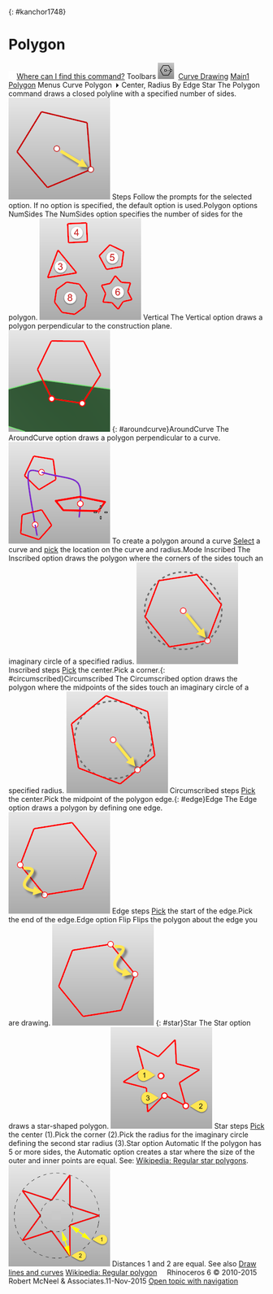 ---
---

{: #kanchor1748}
# Polygon
 [![images/transparent.gif](images/transparent.gif)Where can I find this command?](javascript:void(0);) Toolbars
![images/polygon.png](images/polygon.png) [Curve Drawing](curve-drawing-toolbar.html)  [Main1](main1-toolbar.html)  [Polygon](polygon-toolbar.html) 
Menus
Curve
Polygon![images/menuarrow.gif](images/menuarrow.gif)
Center, Radius
By Edge
Star
The Polygon command draws a closed polyline with a specified number of sides.
![images/polygon-centerradius.png](images/polygon-centerradius.png)
Steps
Follow the prompts for the selected option. If no option is specified, the default option is used.Polygon options
NumSides
The NumSides option specifies the number of sides for the polygon.
![images/polygon-numsides.png](images/polygon-numsides.png)
Vertical
The Vertical option draws a polygon perpendicular to the construction plane.
![images/polygon-vertical.png](images/polygon-vertical.png)
{: #aroundcurve}AroundCurve
The AroundCurve option draws a polygon perpendicular to a curve.
![images/polygon-aroundcurve.png](images/polygon-aroundcurve.png)
To create a polygon around a curve
 [Select](select-objects.html) a curve and [pick](pick-location.html) the location on the curve and radius.Mode
Inscribed
The Inscribed option draws the polygon where the corners of the sides touch an imaginary circle of a specified radius.
![images/polygon-inscribed.png](images/polygon-inscribed.png)
Inscribed steps
 [Pick](pick-location.html) the center.Pick a corner.{: #circumscribed}Circumscribed
The Circumscribed option draws the polygon where the midpoints of the sides touch an imaginary circle of a specified radius.
![images/polygon-circumscribed.png](images/polygon-circumscribed.png)
Circumscribed steps
 [Pick](pick-location.html) the center.Pick the midpoint of the polygon edge.{: #edge}Edge
The Edge option draws a polygon by defining one edge.
![images/polygon-edge.png](images/polygon-edge.png)
Edge steps
 [Pick](pick-location.html) the start of the edge.Pick the end of the edge.Edge option
Flip
Flips the polygon about the edge you are drawing.
![images/polygon-edge-flip.png](images/polygon-edge-flip.png)
{: #star}Star
The Star option draws a star-shaped polygon.
![images/polygon-star.png](images/polygon-star.png)
Star steps
 [Pick](pick-location.html) the center (1).Pick the corner (2).Pick the radius for the imaginary circle defining the second star radius (3).Star option
Automatic
If the polygon has 5 or more sides, the Automatic option creates a star where the size of the outer and inner points are equal.
See: [Wikipedia: Regular star polygons](http://en.wikipedia.org/wiki/Regular_polygon#Regular_star_polygons).
![images/polygon-star-auto.png](images/polygon-star-auto.png)
Distances 1 and 2 are equal.
See also
 [Draw lines and curves](sak-curve.html) 
 [Wikipedia:&#160;Regular polygon](http://en.wikipedia.org/wiki/Regular_polygon) 
&#160;
&#160;
Rhinoceros 6 © 2010-2015 Robert McNeel &amp; Associates.11-Nov-2015
 [Open topic with navigation](polygon.html) 

